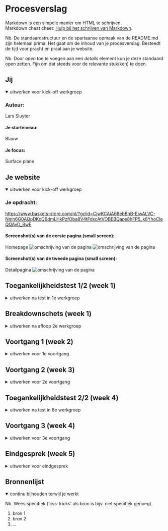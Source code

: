 # Procesverslag
Markdown is een simpele manier om HTML te schrijven.  
Markdown cheat cheet: [Hulp bij het schrijven van Markdown](https://github.com/adam-p/markdown-here/wiki/Markdown-Cheatsheet).

Nb. De standaardstructuur en de spartaanse opmaak van de README.md zijn helemaal prima. Het gaat om de inhoud van je procesverslag. Besteedt de tijd voor pracht en praal aan je website.

Nb. Door *open* toe te voegen aan een *details* element kun je deze standaard open zetten. Fijn om dat steeds voor de relevante stuk(ken) te doen.





## Jij

<details open>
  <summary>uitwerken voor kick-off werkgroep</summary>

  ### Auteur:
  Lars Sluyter

  #### Je startniveau:
  Blauw

  #### Je focus:
  Surface plane
 
</details>





## Je website

<details open>
  <summary>uitwerken voor kick-off werkgroep</summary>

  ### Je opdracht:
  https://www.baskets-store.com/nl/?gclid=CjwKCAiA68ebBhB-EiwALVC-Nmh6G0AQpDKcQ6dmLHkPzfOba8V4tFdxcAtVOBEBQaps8hFP5_k8YhoCleQQAvD_BwE

  #### Screenshot(s) van de eerste pagina (small screen): 
  Homepage
  <img src="readme-images/homepage1.jpg" width="375px" alt="omschrijving van de pagina">
  <img src="readme-images/homepage2.jpg" width="375px" alt="omschrijving van de pagina">
  #### Screenshot(s) van de tweede pagina (small screen):
  Detailpagina
  <img src="readme-images/detailpagina.jpg" width="375px" alt="omschrijving van de pagina">
 
</details>



## Toegankelijkheidstest 1/2 (week 1)

<details>
  <summary>uitwerken na test in 1e werkgroep</summary>

  ### Bevindingen
  Lijst met je bevindingen die in de test naar voren kwamen:

  #### Screenreader
Tijdens het testen van de screenreader kwamen er enkele probelem voor, het werkt niet helemaal als gehoopt. De reader slaat automatisch door naar het hamburgermenu, alleen is deze niet uitgeklapt. Dus verwarring voor de gebruiker.


  #### Muis en Toetsenbord 
De website is niet toesenboord vriendelijk. Dit komt omdat het niet beschikt over een TAB functie.


  #### Motoriek (shocks, elastiekjes)
Met verwarring/verandering in mijn motoriek dmv de schrokband en/of de andere motorische afleidingen merk ik dat het niet een groot probleem voor mijzelf is. De pagina is toegangbaar en gebruikbaar.


  #### Visueel (brillen, contrast, kleurenblind, dark/light). 
  Hier korte omschrijving (met indien nodig afbeeldingen)

  Hier een omschrijving van hoe het opgelost kan worden (met indien nodig afbeeldingen)

</details>



## Breakdownschets (week 1)

<details>
  <summary>uitwerken na afloop 2e werkgroep</summary>

  ### de hele pagina: 
  <img src="readme-images/homepage1.png" width="375px" alt="breakdown van de hele pagina">

  ### dynamisch deel (bijv menu): 
  <img src="readme-images/homepage2.png" width="375px" alt="breakdown van een dynamisch deel">

</details>





## Voortgang 1 (week 2)

<details>
  <summary>uitwerken voor 1e voortgang</summary>

  ### Stand van zaken
  hier dit ging goed & dit was lastig (neem ook screenshots op van delen van je website en code)


  ### Agenda voor meeting
  samen met je groepje opstellen

  | Lars Sluyter    | nikki okker       | Jordy    | student 4        |
  | ---            | ---                | ---          | ---              |
  Voortgang van ons groepje,
  elkaars werk voor inspiratie,
  Typografie hierachie,
  toegankelijkheid,
  Css assesntials en
  Java script "truckjes"
- Homepage:
+ Hoe kan ik de home pagina aanzienlijker maken voor de gebruiker
+ Kan ik audio en video gebruiker bij mijn pagina 
+ Werken pop ups in het nadeel of voordeel van mijn site 

| nikki okker  
Pagina 1:
Is mijn HTML semantisch correct? Want dat is de basis. Als dat goed staat kan ik aan de slag. 

Hamburger menu: hoe zit dat?, alle content van index.html moet ik alles wat in een article staat apart stylen?

De categorieën: hoe kan ik die beste vormgeven? Ook op deze manier, moet dta dan ook in een grid? En die zoekbalk ook? En hoe maak ik die zoekbalk?

Footer: hoe kan ik footer van Kukuru namaken met name de opzet ervan. Html heb ik al. Het naast elkaar zetten is de vraag. 

Pagina 2:

- Mag de class op de body, vanwege andere content styling met nth-of-type?

- hoe kan ik zo’n MP3 afspeler erin zetten? Zoals op kukuru website. 

- hoe krijg ik net als bij kukuru website de boeken naast elkaar? Positioneren? Of flexbox? Of ??

| Jordy 

Alleen een vraag of mijn carousel, voor de rest gaat het wel goed.
  ### Verslag van meeting
  hier na afloop snel de uitkomsten van de meeting vastleggen

  Het was een erg productieve meeting:
  - Ik heb hulp gekregen bij het HTML.
  - Geholpen met een begin van mijn CSS.
  - Inspiratie op gedaan bij mijn klasgenoten.


</details>





## Voortgang 2 (week 3)

<details>
  <summary>uitwerken voor 2e voortgang</summary>

  ### Stand van zaken
  hier dit ging goed & dit was lastig (neem ook screenshots op van delen van je website en code)


  ### Agenda voor meeting
  samen met je groepje opstellen

  Lars Sluyter
  
  Ik wil het hebben over het maken van een header en het stijlen van een burger menu. Of je een hele footer moet maken, over het stijlen van een formulier en grid op foto's plaatsen.

  Nikki Okker

  Ik wil graag focussen op het positioneren van mijn tweede pagina en daarna nog tip voor stijlen van mijn eerste pagina. En ik wil een audio player op mn site maar ik snap niet hoe dat werkt :) Dus daar ga ik ook naar vragen.

  Jordy

  Ik wil graag mijn caroussel bespreken, possitioning en inlining.
  
  ### Verslag van meeting
  hier na afloop snel de uitkomsten van de meeting vastleggen

  - punt 1
  - punt 2
  - nog een punt
- ...

</details>





## Toegankelijkheidstest 2/2 (week 4)

<details>
  <summary>uitwerken na test in 8e werkgroep</summary>

  ### Bevindingen
  - Er is geen darkmode, dit geld voor het orgineel en voor mijn eigenpagina. Ruimte voor verbetering!
  - Beterft belemmering van kleur is er geen probleem bij mijn webpagina. Links zijn duidelijk en goed te zien. Foto's vallen niet weg.
  - Het is mogelijk om te tabben door de website, Alleen is er nogsteeds het probleem van het tabben door het hamburger menu terwijl je dit niet ziet.
  Er is een duidelijke state om te zien waar de gebruiker naartoe tabt in vergelijking tot de orginele website. 
  - De screenreader leest de webpagina goed op, maar ik vindt nog een enkel problemem in het navigeren:
  = Er is nog niet goed gebruik gemaakt van ALT en logische rederneringen.
  - parkison werkt wel goed op de website, alleen niet op de hoogste stand.
  - de brillen werken allemaal opzich wel, behalve als je het hele zicht verwijderd.

  #### Screenreader
 - Er is geen darkmode, dit geld voor het orgineel en voor mijn eigenpagina. Ruimte voor verbetering!
  - Beterft belemmering van kleur is er geen probleem bij mijn webpagina. Links zijn duidelijk en goed te zien. Foto's vallen niet weg.
 <img src="readme-images/darkmode.png" width="375px" alt="breakdown van de hele pagina">

  #### Muis en Toetsenbord 
 - Het is mogelijk om te tabben door de website, Alleen is er nogsteeds het probleem van het tabben door het hamburger menu terwijl je dit niet ziet.
  - Er is een duidelijke state om te zien waar de gebruiker naartoe tabt in vergelijking tot de orginele website. 
<img src="readme-images/tab.png" width="375px" alt="breakdown van de hele pagina">

  #### Motoriek (shocks, elastiekjes)
  NVT

  #### Visueel (brillen, contrast, kleurenblind, dark/light). 
  NVT

</details>





## Voortgang 3 (week 4)

<details>
  <summary>uitwerken voor 3e voortgang</summary>

  ### Stand van zaken
  hier dit ging goed & dit was lastig (neem ook screenshots op van delen van je website en code)


  ### Agenda voor meeting
  samen met je groepje opstellen

Lars 
- (Navigatie balk) Hamburger menu op mobile 
- Scroll sections 

Jordy: 
menu knoppen fixen
Hartje over plaatje zetten

Menno: 
- Form groter maken
- Text in plaatjes automatisch laten inspringen
- Random ruimte weghalen en naar rechts scrollen weghalen
- Alle sections responsive maken met zelfde margin links rechts

Nikki: 
- Media player fixen
- ruimte tussen buttons van social media

  ### Verslag van meeting
  hier na afloop snel de uitkomsten van de meeting vastleggen

  - iedereen is geod geholpen met hun problemen, ik heb mijn problemen opgelost met de scoll 
  en een goed begin gemaakt met de footer. Daarnaast heb ik erg veel gehad aan hoe de andere zijn geholpen met de dingen waarbij zij al verder zijn
  en ik nog aan moet beginnnen.

</details>





## Eindgesprek (week 5)

<details>
  <summary>uitwerken voor eindgesprek</summary>

  ### Je uitkomst - karakteristiek screenshots:
  Ik ben erg trots op het maken van de header, dark mode, animatie's, en de stijling  van de tweede pagina.
  <img src="readme-images/header.png" width="375px" alt="uitomst opdracht 1">
  <img src="readme-images/footer.png" width="375px" alt="uitomst opdracht 1">
  <img src="readme-images/tweedepagina.png" width="375px" alt="uitomst opdracht 1">
  <img src="readme-images/animatie.png" width="375px" alt="uitomst opdracht 1">


  ### Dit ging goed/Heb ik geleerd: 
  Korte omschrijving met plaatjes

Ik ben het meest trots op het zelf uitvogelen van de dark mode
  <img src="readme-images/geleerd.png" width="375px" alt="top">


  ### Dit was lastig/Is niet gelukt:
  Het is niet gelukt om het helemaal responsive te maken en ook niet om het hamburger menu te stijlen zoals ik wil.

  <img src="readme-images/nietgelukt.png" width="375px" alt="bummer">
  <img src="readme-images/nietgelukt2.png" width="375px" alt="bummer">
</details>





## Bronnenlijst

<details open>
  <summary>continu bijhouden terwijl je werkt</summary>

  Nb. Wees specifiek ('css-tricks' als bron is bijv. niet specifiek genoeg).

  1. bron 1
  2. bron 2
  3. ...

</details>